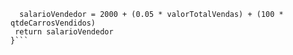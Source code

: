 ```function calculaSalario(qtdeCarrosVendidos, valorTotalVendas) {
  salarioVendedor = 2000 + (0.05 * valorTotalVendas) + (100 * qtdeCarrosVendidos)
 return salarioVendedor
}```
